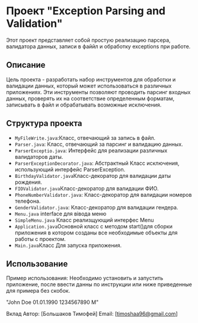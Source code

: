# Проект "Exception Parsing and Validation"

Этот проект представляет собой простую реализацию парсера, валидатора данных, записи в файйл и обработку exceptions при  работе.

## Описание
Цель проекта - разработать набор инструментов для обработки и валидации данных, 
который может использоваться в различных приложениях. Эти инструменты позволяют проводить парсинг входных данных, 
проверять их на соответствие определенным форматам, записывать в файл и обрабатывать возможные исключения.


## Структура проекта
- `MyFileWrite.java`:Класс, отвечающий за запись в файл. 
- `Parser.java`: Класс, отвечающий за парсинг и валидацию данных.
- `ParserExceptio.java`: Интерфейс для реализации различных валидаторов даты.
- `ParserExceptionDecorator.java`: Абстрактный Класс исключения, использующий интерфейс ParserException.
- `BirthdayValidator.java`Класс-декоратор для валидации даты рождения.
- `FIOValidator.java`Класс-декоратор для валидации ФИО.
- `PhoneNumberValidator.java`: Класс-декоратор для валидации номеров телефона.
- `GenderValidator.java`: Класс-декоратор для валидации гендера.
- `Menu.java` interface для вівода меню
- `SimpleMenu.java` Класс реализщующий интерфес Menu
- `Application.java`Основной класс с методом start()для сборки приложения в котором созданы все необходимые объекты для работы с проектом.
- `Main.java`Класс Для запуска приложения.
## Использование


Пример использования:
Необходимо установить и запустить приложение, после ввести данны по инструкции или ниже приведенные для примера без скобок.

"John Doe 01.01.1990 1234567890 M"


Вклад
Автор: [Большаков Тимофей]
Email: [timoshaa96@gmail.com]
